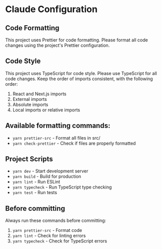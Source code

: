 # Claude Configuration

## Code Formatting

This project uses Prettier for code formatting. Please format all code changes using the project's Prettier configuration.

## Code Style

This project uses TypeScript for code style. Please use TypeScript for all code changes.
Keep the order of imports consistent, with the following order:

1. React and Next.js imports
2. External imports
3. Absolute imports
4. Local imports or relative imports

## Available formatting commands:

- `yarn prettier-src` - Format all files in src/
- `yarn check-prettier` - Check if files are properly formatted

## Project Scripts

- `yarn dev` - Start development server
- `yarn build` - Build for production
- `yarn lint` - Run ESLint
- `yarn typecheck` - Run TypeScript type checking
- `yarn test` - Run tests

## Before committing

Always run these commands before committing:

1. `yarn prettier-src` - Format code
2. `yarn lint` - Check for linting errors
3. `yarn typecheck` - Check for TypeScript errors
